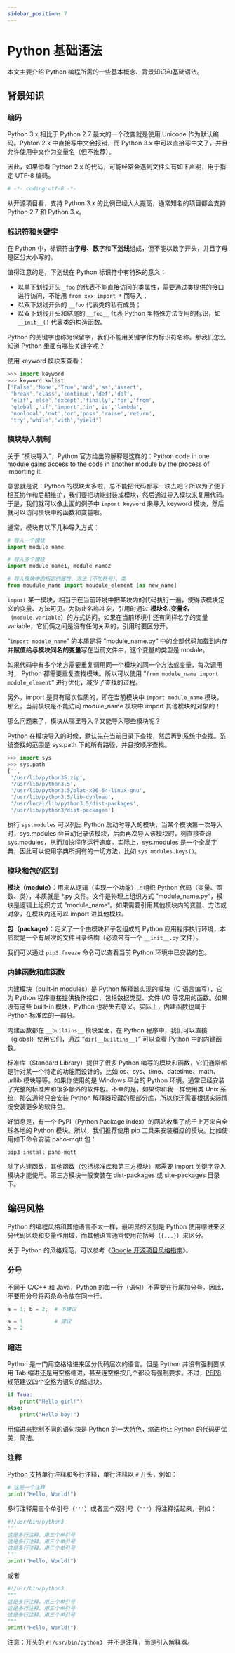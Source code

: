 ```yaml
---
sidebar_position: 7
---
```


# Python 基础语法

本文主要介绍 Python 编程所需的一些基本概念、背景知识和基础语法。




## 背景知识

### 编码

Python 3.x 相比于 Python 2.7 最大的一个改变就是使用 Unicode 作为默认编码。Pyhton 2.x 中直接写中文会报错，而 Python 3.x 中可以直接写中文了，并且允许使用中文作为变量名（但不推荐）。 

因此，如果你看 Python 2.x 的代码，可能经常会遇到文件头有如下声明，用于指定 UTF-8 编码。

```python showLineNumbers
# -*- coding:utf-8 -*-
```

从开源项目看，支持 Python 3.x 的比例已经大大提高，通常知名的项目都会支持 Python 2.7 和 Python 3.x。



### 标识符和关键字

在 Python 中，标识符由**字母**、**数字**和**下划线**组成，但不能以数字开头，并且字母是区分大小写的。

值得注意的是，下划线在 Python 标识符中有特殊的意义：

- 以单下划线开头 `_foo` 的代表不能直接访问的类属性，需要通过类提供的接口进行访问，不能用 `from xxx import *` 而导入；
- 以双下划线开头的 `__foo` 代表类的私有成员；
- 以双下划线开头和结尾的 `__foo__` 代表 Python 里特殊方法专用的标识，如 `__init__()` 代表类的构造函数。

Python 的关键字也称为保留字，我们不能用关键字作为标识符名称。那我们怎么知道 Python 里面有哪些关键字呢？  

使用 keyword 模块来查看：

```python showLineNumbers
>>> import keyword
>>> keyword.kwlist
['False','None','True','and','as','assert',
 'break','class','continue','def','del',
 'elif','else','except','finally','for','from',
 'global','if','import','in','is','lambda',
 'nonlocal','not','or','pass','raise','return',
 'try','while','with','yield']
```



### 模块导入机制

关于 “模块导入”，Python 官方给出的解释是这样的：Python code in one module gains access to the code in another module by the process of importing it.

意思就是说：Python 的模块太多啦，总不能把代码都写一块去吧？所以为了便于相互协作和后期维护，我们要把功能封装成模块，然后通过导入模块来复用代码。于是，我们就可以像上面的例子中 `import keyword` 来导入 keyword 模块，然后就可以访问模块中的函数和变量啦。 

通常，模块有以下几种导入方式：

```python showLineNumbers
# 导入一个模块
import module_name

# 导入多个模块
import module_name1, module_name2

# 导入模块中的指定的属性、方法（不加括号）、类
from moudule_name import moudule_element [as new_name]
```

`import` 某一模块，相当于在当前环境中把某块内的代码执行一遍，使得该模块定义的变量、方法可见。为防止名称冲突，引用时通过 **模块名.变量名**（`module.variable`）的方式访问。如果在当前环境中还有同样名字的变量 variable，它们俩之间是没有任何关系的，引用时要区分开。 

“`import module_name`” 的本质是将 ”module_name.py” 中的全部代码加载到内存并**赋值给与模块同名的变量**写在当前文件中，这个变量的类型是 module。 

如果代码中有多个地方需要重复调用同一个模块的同一个方法或变量，每次调用时， Python 都需要重复查找模块。所以可以使用 ”`from module_name import module_element`“ 进行优化，减少了查找的过程。 

另外，import 是具有层次性质的，即在当前模块中 `import module_name` 模块，那么，当前模块是不能访问 module_name 模块中 import 其他模块的对象的！

那么问题来了，模块从哪里导入？又能导入哪些模块呢？ 

Python 在模块导入的时候，默认先在当前目录下查找，然后再到系统中查找。系统查找的范围是 sys.path 下的所有路径，并且按顺序查找。

```python showLineNumbers
>>> import sys
>>> sys.path
['',
 '/usr/lib/python35.zip',
 '/usr/lib/python3.5',
 '/usr/lib/python3.5/plat-x86_64-linux-gnu',
 '/usr/lib/python3.5/lib-dynload',
 '/usr/local/lib/python3.5/dist-packages',
 '/usr/lib/python3/dist-packages']
```

执行 `sys.modules` 可以列出 Python 启动时导入的模块，当某个模块第一次导入时，sys.modules 会自动记录该模块，后面再次导入该模块时，则直接查询 sys.modules，从而加快程序运行速度。实际上，sys.modules 是一个全局字典，因此可以使用字典所拥有的一切方法，比如 `sys.modules.keys()`。



### 模块和包的区别

**模块（module）**：用来从逻辑（实现一个功能）上组织 Python 代码（变量、函数、类），本质就是 *.py 文件。文件是物理上组织方式 ”module_name.py“，模块是逻辑上组织方式 ”module_name“。如果需要引用其他模块内的变量、方法或对象，在模块内还可以 import 进其他模块。

**包（package）**：定义了一个由模块和子包组成的 Python 应用程序执行环境，本质就是一个有层次的文件目录结构（必须带有一个 `__init__.py` 文件）。

我们可以通过 `pip3 freeze` 命令可以查看当前 Python 环境中已安装的包。



### 内建函数和库函数

内建模块（built-in modules）是 Python 解释器实现的模块（C 语言编写），它为 Python 程序直接提供操作接口，包括数据类型、文件 I/O 等常用的函数。如果没有这些 built-in 模块，Python 也将失去意义。实际上，内建函数也属于 Python 标准库的一部分。 

内建函数都在 `__builtins__` 模块里面，在 Python 程序中，我们可以直接（global）使用它们，通过 “`dir(__builtins__)`” 可以查看 Python 中的内建函数。

标准库（Standard Library）提供了很多 Python 编写的模块和函数，它们通常都是针对某一个特定的功能而设计的，比如 os、sys、time、datetime、math、urllib 模块等等。如果你使用的是 Windows 平台的 Python 环境，通常已经安装了完整的标准库和很多额外的软件包。不幸的是，如果你和我一样使用类 Unix 系统，那么通常只会安装 Python 解释器珍藏的那部分库，所以你还需要根据实际情况安装更多的软件包。 

好消息是，有一个 PyPI（Python Package index）的网站收集了成千上万来自全球各地的 Python 模块。所以，我们推荐使用 pip 工具来安装相应的模块。比如使用如下命令安装 paho-mqtt 包：

```shell
pip3 install paho-mqtt
```

除了内建函数，其他函数（包括标准库和第三方模块）都需要 import 关键字导入模块才能使用。第三方模块一般安装在 dist-packages 或 site-packages 目录下。




## 编码风格

Python 的编程风格和其他语言不太一样，最明显的区别是 Python 使用缩进来区分代码区块和变量作用域，而其他语言通常使用花括号（`{...}`）来区分。

关于 Python 的风格规范，可以参考《[Google 开源项目风格指南](https://zh-google-styleguide.readthedocs.io/en/latest/google-python-styleguide/python_style_rules/)》。

### 分号

不同于 C/C++ 和 Java，Python 的每一行（语句）不需要在行尾加分号。因此，不要用分号将两条命令放在同一行。

```python showLineNumbers
a = 1; b = 2;  # 不建议

a = 1          # 建议
b = 2
```



### 缩进

Python 是一门用空格缩进来区分代码层次的语言。但是 Python 并没有强制要求用 Tab 缩进还是用空格缩进，甚至连空格按几个都没有强制要求。不过，[PEP8](https://www.python.org/dev/peps/pep-0008/) 规范建议四个空格为语句的缩进块。

```python showLineNumbers
if True:
    print("Hello girl!")
else:
    print("Hello boy!")
```

用缩进来控制不同的语句块是 Python 的一大特色，缩进也让 Python 的代码更优美，简洁。



### 注释

Python 支持单行注释和多行注释，单行注释以 `#` 开头，例如：

```python showLineNumbers
# 这是一个注释
print("Hello, World!")
```

多行注释用三个单引号（`'''`）或者三个双引号（`"""`）将注释括起来，例如：

```python showLineNumbers
#!/usr/bin/python3 
'''
这是多行注释，用三个单引号
这是多行注释，用三个单引号 
这是多行注释，用三个单引号
'''
print("Hello, World!")
```

或者

```python showLineNumbers
#!/usr/bin/python3 
"""
这是多行注释，用三个单引号
这是多行注释，用三个单引号 
这是多行注释，用三个单引号
"""
print("Hello, World!")
```

注意：开头的 `#!/usr/bin/python3 ` 并不是注释，而是引入解释器。

